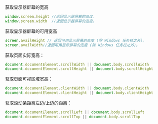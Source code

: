 获取显示器屏幕的宽高

```js
window.screen.height //返回显示器屏幕的高度。 
window.screen.width  //返回显示器屏幕的宽度。
```



获取显示器屏幕的可用宽高

```js
screen.availHeight // 返回可用显示屏幕的高度 (除 Windows 任务栏之外)。 
screen.availWidth//返回可用显示屏幕的宽度 (除 Windows 任务栏之外)。
```



获取页面实际宽高：

```js
document.documentElement.scrollWidth || document.body.scrollWidth
document.documentElement.scrollHeight || document.body.scrollHeight
```



获取页面可视区域宽高：

```js
document.documentElement.clientWidth || document.body.clientWidth
document.documentElement.clientHeight || document.body.clientHeight
```



获取滚动条距离左边/上边的距离：

```js
document.documentElement.scrollLeft || document.body.scrollLeft
document.documentElement.scrollTop || document.body.scrollTop
```















